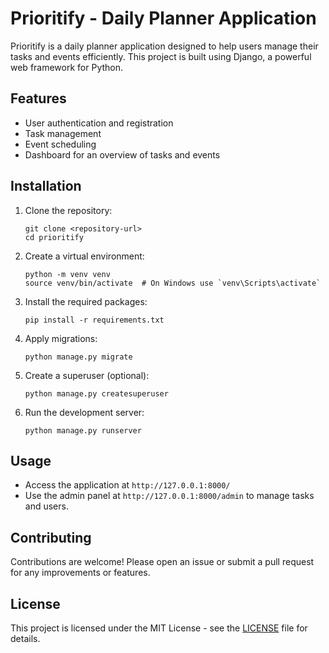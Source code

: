 # Prioritify - Daily Planner Application

Prioritify is a daily planner application designed to help users manage their tasks and events efficiently. This project is built using Django, a powerful web framework for Python.

## Features

- User authentication and registration
- Task management
- Event scheduling
- Dashboard for an overview of tasks and events

## Installation

1. Clone the repository:
   ```
   git clone <repository-url>
   cd prioritify
   ```

2. Create a virtual environment:
   ```
   python -m venv venv
   source venv/bin/activate  # On Windows use `venv\Scripts\activate`
   ```

3. Install the required packages:
   ```
   pip install -r requirements.txt
   ```

4. Apply migrations:
   ```
   python manage.py migrate
   ```

5. Create a superuser (optional):
   ```
   python manage.py createsuperuser
   ```

6. Run the development server:
   ```
   python manage.py runserver
   ```

## Usage

- Access the application at `http://127.0.0.1:8000/`
- Use the admin panel at `http://127.0.0.1:8000/admin` to manage tasks and users.

## Contributing

Contributions are welcome! Please open an issue or submit a pull request for any improvements or features.

## License

This project is licensed under the MIT License - see the [LICENSE](LICENSE) file for details.